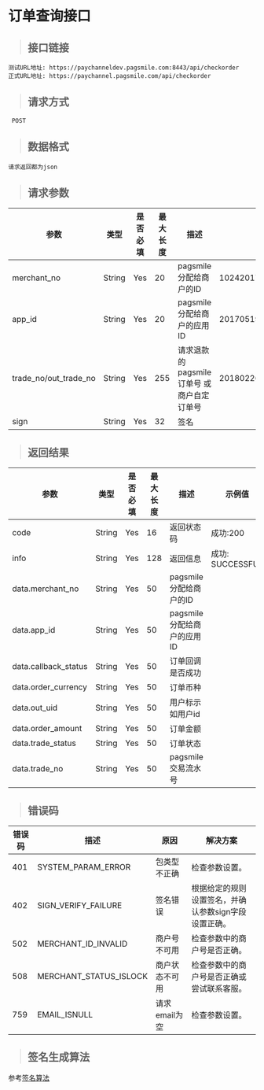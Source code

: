 # 订单查询接口

>## 接口链接

    测试URL地址: https://paychanneldev.pagsmile.com:8443/api/checkorder
    正式URL地址: https://paychannel.pagsmile.com/api/checkorder
    
>## 请求方式

     POST

>## 数据格式   
  
    请求返回都为json    

>## 请求参数

参数 | 类型 | 是否必填 | 最大长度 | 描述 | 示例值
---  | ---  | ---      | ---      | ---  | ---
merchant_no | String | Yes | 20 | pagsmile分配给商户的ID | 1024201708140012289
app_id | String | Yes | 20 | pagsmile分配给商户的应用ID | 2017051914172236111
trade_no/out_trade_no | String | Yes | 255 | 请求退款的pagsmile订单号 或 商户自定订单号 | 2018022604263906847
sign | String | Yes | 32 | 签名 | 


>## 返回结果 

参数 | 类型 | 是否必填 | 最大长度 | 描述 | 示例值
---  | ---  | ---      | ---      | ---  | ---
code | String | Yes | 16 | 返回状态码 | 成功:200 
info | String | Yes | 128 | 返回信息 | 成功: SUCCESSFUL
data.merchant_no | String | Yes | 50 | pagsmile分配给商户的ID   
data.app_id | String | Yes | 50 | pagsmile分配给商户的应用ID
data.callback_status | String | Yes | 50 |  订单回调是否成功 
data.order_currency | String | Yes | 50 |   订单币种  
data.out_uid | String | Yes | 50 |     用户标示如用户id
data.order_amount | String | Yes | 50 |  订单金额 
data.trade_status | String | Yes | 50 |  订单状态
data.trade_no | String | Yes | 50 |  pagsmile交易流水号
>## 错误码

错误码 | 描述 | 原因 | 解决方案
---  | ---  | ---  | ---
401 | SYSTEM_PARAM_ERROR | 包类型不正确 | 检查参数设置。
402 | SIGN_VERIFY_FAILURE | 签名错误 | 根据给定的规则设置签名，并确认参数sign字段设置正确。
502 | MERCHANT_ID_INVALID | 商户号不可用 | 检查参数中的商户号是否正确。
508 | MERCHANT_STATUS_ISLOCK | 商户状态不可用 | 检查参数中的商户号是否正确或尝试联系客服。
759 | EMAIL_ISNULL | 请求email为空 | 检查参数设置。

>## 签名生成算法  

参考[签名算法](DriectSign)
